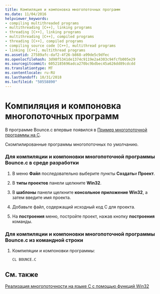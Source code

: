 ```yaml
---
title: Компиляция и компоновка многопоточных программ
ms.date: 11/04/2016
helpviewer_keywords:
- compiling multithreaded programs
- multithreading [C++], linking programs
- threading [C++], linking programs
- multithreading [C++], compiled programs
- threading [C++], compiled programs
- compiling source code [C++], multithread programs
- linking [C++], multithread programs
ms.assetid: 27589afc-daf2-4f26-b868-a99de5c9dfec
ms.openlocfilehash: 3d98f5341de1374c9119e2a4303c94fcfb005e29
ms.sourcegitcommit: 6052185696adca270bc9bdbec45a626dd89cdcdd
ms.translationtype: MT
ms.contentlocale: ru-RU
ms.lasthandoff: 10/31/2018
ms.locfileid: "50558890"
---
```

# <a name="compiling-and-linking-multithread-programs"></a>Компиляция и компоновка многопоточных программ

В программе Bounce.c впервые появился в [Пример многопоточной программы на C](sample-multithread-c-program.md).

Скомпилированные программы многопоточных по умолчанию.

### <a name="to-compile-and-link-the-multithread-program-bouncec-from-within-the-development-environment"></a>Для компиляции и компоновки многопоточной программы Bounce.c в среде разработки

1. В меню **Файл** последовательно выберите пункты **Создать**и **Проект**.

1. В **типы проектов** панели щелкните **Win32**.

1. В **шаблоны** панели щелкните **консольное приложение Win32**, а затем введите имя проекта.

1. Добавьте файл, содержащий исходный код C для проекта.

1. На **построения** меню, постройте проект, нажав кнопку **построения** команды.

### <a name="to-compile-and-link-the-multithread-program-bouncec-from-the-command-line"></a>Для компиляции и компоновки многопоточной программы Bounce.c из командной строки

1. Компиляции и компоновки программы:

    ```
    CL BOUNCE.C
    ```

## <a name="see-also"></a>См. также

[Реализация многопоточности на языке C с помощью функций Win32](multithreading-with-c-and-win32.md)